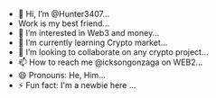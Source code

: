 - 👋 Hi, I’m @Hunter3407...
- Work is my best friend...
- 👀 I’m interested in Web3 and money...
- 🌱 I’m currently learning Crypto market...
- 💞️ I’m looking to collaborate on any crypto project...
- 📫 How to reach me @icksongonzaga on WEB2...
- 😄 Pronouns: He, Him...
- ⚡ Fun fact: I'm a newbie here ...

<!---
Hunter3407/Hunter3407 is a ✨ special ✨ repository because its `README.md` (this file) appears on your GitHub profile.
You can click the Preview link to take a look at your changes.
--->
